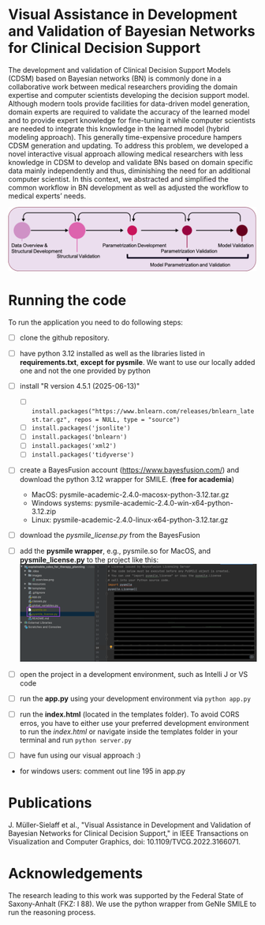 # Visual Assistance in Development and Validation of Bayesian Networks for Clinical Decision Support

The development and validation of Clinical Decision Support Models (CDSM) based on Bayesian networks (BN) is commonly done in a collaborative work between medical researchers providing the domain expertise and computer scientists developing the decision support model. Although modern tools provide facilities for data-driven model generation, domain experts are required to validate the accuracy of the learned model and to provide expert knowledge for fine-tuning it while computer scientists are needed to integrate this knowledge in the learned model (hybrid modeling approach). This generally time-expensive procedure hampers CDSM generation and updating. To address this problem, we developed a novel interactive visual approach allowing medical researchers with less knowledge in CDSM to develop and validate BNs based on domain specific data mainly independently and thus, diminishing the need for an additional computer scientist. In this context, we abstracted and simplified the common workflow in BN development as well as adjusted the workflow to medical experts’ needs. 

![pysmile](paper_submission/BNDevelopmentValidationWorkflow2.png?raw=true "Title") 

# Running the code
To run the application you need to do following steps:

- [ ] clone the github repository. 
- [ ] have python 3.12 installed as well as the libraries listed in **requirements.txt**, **except for pysmile**. We want to use our locally added one and not the one provided by python
- [ ] install "R version 4.5.1 (2025-06-13)"
  - [ ] `install.packages("https://www.bnlearn.com/releases/bnlearn_latest.tar.gz", repos = NULL, type = "source")`
  - [ ] `install.packages('jsonlite')`
  - [ ] `install.packages('bnlearn')`
  - [ ] `install.packages('xml2')`
  - [ ] `install.packages('tidyverse')`
- [ ] create a BayesFusion account (https://www.bayesfusion.com/) and download the python 3.12 wrapper for SMILE. (**free for academia**)
  - MacOS: pysmile-academic-2.4.0-macosx-python-3.12.tar.gz
  - Windows systems: pysmile-academic-2.4.0-win-x64-python-3.12.zip
  - Linux: pysmile-academic-2.4.0-linux-x64-python-3.12.tar.gz
- [ ] download the *pysmile_license.py* from the BayesFusion 
- [ ] add the **pysmile wrapper**, e.g., pysmile.so for MacOS, and **pysmile_license.py** to the project like this:
![pysmile](images/pysmile.png?raw=true "Title") 
- [ ] open the project in a development environment, such as Intelli J or VS code
- [ ] run the **app.py** using your development environment via `python app.py`
- [ ] run the **index.html** (located in the templates folder). To avoid CORS erros, you have to either use your preferred development environment to run the *index.html* or navigate inside the templates folder in your terminal and run `python server.py`
- [ ] have fun using our visual approach :) 


- for windows users: comment out line 195 in app.py


# Publications

J. Müller-Sielaff et al., "Visual Assistance in Development and Validation of Bayesian Networks for Clinical Decision Support," in IEEE Transactions on Visualization and Computer Graphics, doi: 10.1109/TVCG.2022.3166071.

# Acknowledgements
The research leading to this work was supported by the Federal State of Saxony-Anhalt (FKZ: I 88). We use the python wrapper from GeNIe SMILE to run the reasoning process. 
